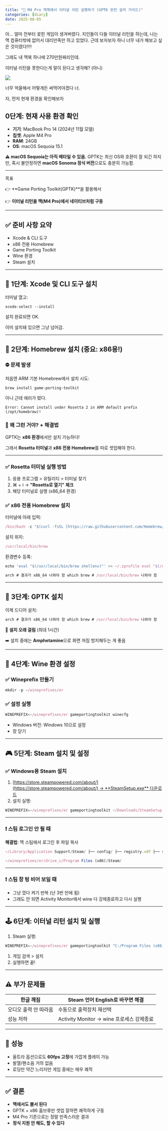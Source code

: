 ```yaml
---
title: "🍎 M4 Pro 맥북에서 이터널 리턴 실행하기 (GPTK 완전 설치 가이드)"
categories: [diary]
date: 2025-08-05
---
```


아... 얼마 전부터 꽂힌 게임이 생겨버렸다. 지인들이 다들 이터널 리턴을 하는데, 나는 맥 컴퓨터밖에 없어서 대리만족만 하고 있었다. 근데 보자보자 하니 너무 내가 해보고 싶은 것이였다!!!!

그래도 내 맥북 하나에 270만원짜리인데.

이터널 리턴을 못한다는게 말이 된다고 생각해? (아니)

![](https://blog.kakaocdn.net/dn/ckfYCb/btsM4I5IZxJ/3KuweKkOOH4sQTKKvshpF1/img.png)

너무 억울해서 어떻게든 써먹어야겠다 너.

자, 먼저 현재 환경을 확인해보자

## 0단계: 현재 사용 환경 확인

- **기기**: MacBook Pro 14 (2024년 11월 모델)
- **칩셋**: Apple M4 Pro
- **RAM**: 24GB
- **OS**: macOS Sequoia 15.1

**⚠️ macOS Sequoia는 아직 베타일 수 있음.** GPTK는 최신 OS와 호환이 잘 되긴 하지만, 혹시 불안정하면 **macOS Sonoma 정식 버전**으로도 충분히 가능함.

---

목표

👉 **Game Porting Toolkit(GPTK)**을 활용해서

👉 **이터널 리턴을 맥(M4 Pro)에서 네이티브처럼 구동**

---

## ✅ 준비 사항 요약

- Xcode & CLI 도구
- x86 전용 Homebrew
- Game Porting Toolkit
- Wine 환경
- Steam 설치

---

## 🧱 1단계: Xcode 및 CLI 도구 설치

터미널 열고:

`xcode-select --install`

설치 완료되면 OK.

이미 설치돼 있으면 그냥 넘어감.

---

## 🍺 2단계: Homebrew 설치 (중요: x86용!)

### ⛔ 문제 발생

처음엔 ARM 기본 Homebrew에서 설치 시도:

`brew install game-porting-toolkit`

아니 근데 에러가 떴다.

`Error: Cannot install under Rosetta 2 in ARM default prefix (/opt/homebrew)!`

### 🔧 왜 그런 거야? + 해결법

GPTK는 **x86 환경**에서만 설치 가능하다!

그래서 **Rosetta 터미널**과 **x86 전용 Homebrew**를 따로 셋업해야 한다.

---

### ✅ Rosetta 터미널 실행 방법

1. 응용 프로그램 > 유틸리티 > 터미널 찾기
2. ⌘ + i → **"Rosetta로 열기" 체크**
3. 해당 터미널로 실행 (x86_64 환경)

### ✅ x86 전용 Homebrew 설치

터미널에 아래 입력:

```jsx
/bin/bash -c "$(curl -fsSL [https://raw.githubusercontent.com/Homebrew/install/HEAD/install.sh)](https://raw.githubusercontent.com/Homebrew/install/HEAD/install.sh))"
```

설치 위치: 

```jsx
/usr/local/bin/brew
```

환경변수 등록:

```jsx
echo 'eval "$(/usr/local/bin/brew shellenv)"' >> ~/.zprofile eval "$(/usr/local/bin/brew shellenv)"
```

```jsx
arch # 결과가 x86_64 나와야 함 which brew # /usr/local/bin/brew 나와야 함
```

---

## 🧰 3단계: GPTK 설치

이제 드디어 설치:

```jsx
arch # 결과가 x86_64 나와야 함 which brew # /usr/local/bin/brew 나와야 함
```

🚨 **설치 오래 걸림** (최대 1시간)

➡️ 설치 중에는 **Amphetamine**으로 화면 꺼짐 방지해두는 게 좋음

---

## 🍷 4단계: Wine 환경 설정

### ✅ Wineprefix 만들기

```jsx
mkdir -p ~/wineprefixes/er
```

### ✅ 설정 실행

```jsx
WINEPREFIX=~/wineprefixes/er gameportingtoolkit winecfg
```

- Windows 버전: Windows 10으로 설정
- 창 닫기

---

## 🎮 5단계: Steam 설치 및 설정

### ✅ Windows용 Steam 설치

1. [https://store.steampowered.com/about/](https://store.steampowered.com/about/) → **SteamSetup.exe** 다운로드
2. 설치 실행:

```jsx
WINEPREFIX=~/wineprefixes/er gameportingtoolkit ~/Downloads/SteamSetup.exe
```

---

### ❗ 스팀 로그인 안 될 때

**해결법**: 맥 스팀에서 로그인 후 파일 복사

```jsx
~/Library/Application Support/Steam/ ├── config/ ├── registry.vdf ├── ssfn* ├── userdata/
```

```jsx
~/wineprefixes/er/drive_c/Program Files (x86)/Steam/
```

---

### ❗ 스팀 창 텅 비어 보일 때

- 그냥 껐다 켜기 반복 (난 3번 만에 됨)
- 그래도 안 되면 Activity Monitor에서 wine 다 강제종료하고 다시 실행

---

## 🕹️ 6단계: 이터널 리턴 설치 및 실행

1. Steam 실행:

```jsx
WINEPREFIX=~/wineprefixes/er gameportingtoolkit "C:/Program Files (x86)/Steam/Steam.exe"
```

1. 게임 검색 > 설치
2. 실행하면 끝!

---

## ⚠️ 부가 문제들

| 한글 깨짐 | Steam 언어 English로 바꾸면 해결 |
| --- | --- |
| 오디오 출력 안 따라옴 | 수동으로 출력장치 재선택 |
| 성능 저하 | Activity Monitor → wine 프로세스 강제종료 |

---

## 🧪 성능

- 울트라 옵션으로도 **60fps 고정**에 가깝게 플레이 가능
- 발열/팬소음 거의 없음
- 로딩만 약간 느리지만 게임 중에는 매우 쾌적

---

## ✅ 결론

- **맥에서도 블서 된다**
- GPTK + x86 홈브류만 셋업 잘하면 쾌적하게 구동
- M4 Pro 기준으로는 정말 만족스러운 결과
- **정식 지원 안 해도, 할 수 있다**